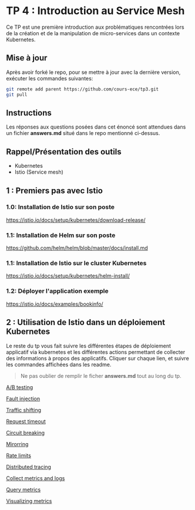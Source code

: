 # TP 4 : Introduction au Service Mesh
Ce TP est une première introduction aux problématiques rencontrées lors de la création et de la manipulation de micro-services dans un contexte Kubernetes.

## Mise à jour
Après avoir forké le repo, pour se mettre à jour avec la dernière version, exécuter les commandes suivantes:
```bash
git remote add parent https://github.com/cours-ece/tp3.git
git pull
```

## Instructions
Les réponses aux questions posées dans cet énoncé sont attendues dans un fichier **answers.md** situé dans le repo mentionné ci-dessus.

## Rappel/Présentation des outils

* Kubernetes
* Istio (Service mesh)

## 1 : Premiers pas avec Istio
### 1.0: Installation de Istio sur son poste
https://istio.io/docs/setup/kubernetes/download-release/

### 1.1: Installation de Helm sur son poste
https://github.com/helm/helm/blob/master/docs/install.md

### 1.1: Installation de Istio sur le cluster Kubernetes
https://istio.io/docs/setup/kubernetes/helm-install/

### 1.2: Déployer l'application exemple
https://istio.io/docs/examples/bookinfo/

## 2 : Utilisation de Istio dans un déploiement Kubernetes
Le reste du tp vous fait suivre les différentes étapes de déploiement applicatif via kubernetes et les différentes actions permettant de collecter des informations à propos des applicatifs.
Cliquer sur chaque lien, et suivre les commandes affichées dans les readme.

> Ne pas oublier de remplir le ficher **answers.md** tout au long du tp.

[A/B testing](readmes/1-ab-testing.md)

[Fault injection](readmes/2-fault-injection.md)

[Traffic shifting](readmes/3-traffic-shifting.md)

[Request timeout](readmes/4-request-timeout.md)

[Circuit breaking](readmes/5-circuit-breaking.md)

[Mirorring](readmes/6-mirorring.md)

[Rate limits](readmes/7-rate-limit.md)

[Distributed tracing](readmes/8-distributed-tracing.md)

[Collect metrics and logs](readmes/9-collect-metrics-logs.md)

[Query metrics](readmes/10-query-metrics.md)

[Visualizing metrics](readmes/11-visualizing-metrics.md)

